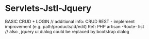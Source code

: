 # Servlets-Jstl-Jquery
BASIC CRUD  + LOGIN  //
additional info: CRUD REST - implement improvement (e.g. path/products/id/edit)  Ref: PHP artisan -Route- list  
// also , jquery ui dialog could be replaced by bootstrap dialog

